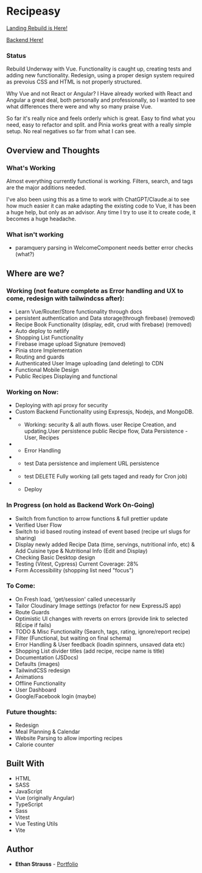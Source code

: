 # Recipeasy

[Landing Rebuild is Here!](https://stupefied-morse-5e1233.netlify.com/)

[Backend Here!](https://github.com/dotEthan/Recipeasy-backend)

### Status

Rebuild Underway with Vue. Functionality is caught up, creating tests and adding new functionality. Redesign, using a proper design system required as prevoius CSS and HTML is not properly structured. 

Why Vue and not React or Angular? I Have already worked with React and Angular a great deal, both personally and professionally, so I wanted to see what differences there were and why so many praise Vue. 

So far it's really nice and feels orderly which is great. Easy to find what you need, easy to refactor and split. and Pinia works great with a really simple setup. No real negatives so far from what I can see.

## Overview and Thoughts

### What's Working

Almost everything currently functional is working. Filters, search, and tags are the major additions needed.

I've also been using this as a time to work with ChatGPT/Claude.ai to see how much easier it can make adapting the existing code to Vue, it has been a huge help, but only as an advisor. Any time I try to use it to create code, it becomes a huge headache.

### What isn't working

- paramquery parsing in WelcomeComponent needs better error checks (what?)

## Where are we?

### Working (not feature complete as Error handling and UX to come, redesign with tailwindcss after):

- Learn Vue/Router/Store functionality through docs
- persistent authentication and Data storage(through firebase) (removed)
- Recipe Book Functionality (display, edit, crud with firebase) (removed)
- Auto deploy to netlify
- Shopping List Functionality
- Firebase image upload Signature (removed)
- Pinia store Implementation
- Routing and guards
- Authenticated User Image uploading (and deleting) to CDN 
- Functional Mobile Design
- Public Recipes Displaying and functional

### Working on Now:

- Deploying with api proxy for security
- Custom Backend Functionality using Expressjs, Nodejs, and MongoDB.
- - Working: security & all auth flows. user Recipe Creation, and updating.User persistence public Recipe flow, Data Persistence - User, Recipes
- - Error Handling
- - test Data persistence and implement URL persistence
- - test DELETE Fully working (all gets taged and ready for Cron job)
- - Deploy

### In Progress (on hold as Backend Work On-Going)

- Switch from function to arrow functions & full prettier update
- Verified User Flow
- Switch to id based routing instead of event based (recipe url slugs for sharing)
- Display newly added Recipe Data (time, servings, nutritional info, etc) & Add Cuisine type & Nutritional Info (Edit and Display)
- Checking Basic Desktop design
- Testing (Vitest, Cypress) Current Coverage: 28%
- Form Accessibility (shopping list need "focus")

### To Come:

- On Fresh load, 'get/session' called unecessarily
- Tailor Cloudinary Image settings (refactor for new ExpressJS app)
- Route Guards
- Optimistic UI changes with reverts on errors (provide link to selected REcipe if fails)
- TODO & Misc Functionality (Search, tags, rating, ignore/report recipe)
- Filter (Functional, but waiting on final schema)
- Error Handling & User feedback (loadin spinners, unsaved data etc)
- Shopping List divider titles (add recipe, recipe name is title)
- Documentation (JSDocs)
- Defaults (images)
- TailwindCSS redesign
- Animations
- Offline Functionality
- User Dashboard
- Google/Facebook login (maybe)

### Future thoughts:

- Redesign
- Meal Planning & Calendar
- Website Parsing to allow importing recipes
- Calorie counter

## Built With

- HTML
- SASS
- JavaScript
- Vue (originally Angular)
- TypeScript
- Sass
- Vitest
- Vue Testing Utils
- Vite

## Author

- **Ethan Strauss** - [Portfolio](https://dotethan.github.io)
